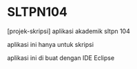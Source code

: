 # SLTPN104

[projek-skripsi] aplikasi akademik sltpn 104

aplikasi ini hanya untuk skripsi

aplikasi ini di buat dengan IDE Eclipse
